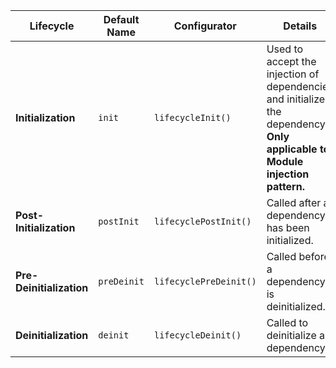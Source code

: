 | Lifecycle | Default Name | Configurator | Details |
| --------- | ------------ | ------------ | ------- |
| **Initialization** | `init` | `lifecycleInit()` | Used to accept the injection of dependencies and initialize the dependency. **Only applicable to Module injection pattern.** |
| **Post-Initialization** | `postInit` | `lifecyclePostInit()` | Called after a dependency has been initialized. |
| **Pre-Deinitialization**  | `preDeinit` | `lifecyclePreDeinit()` | Called before a dependency is deinitialized. |
| **Deinitialization**  | `deinit` | `lifecycleDeinit()` | Called to deinitialize a dependency. |
